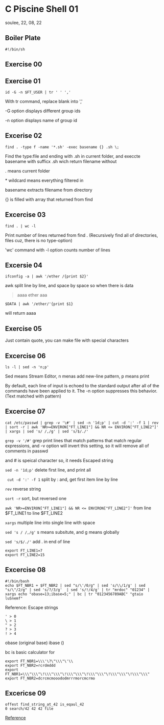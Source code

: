 # C Piscine Shell 01

soulee, 22, 08, 22

## Boiler Plate
```
#!/bin/sh
```

## Exercise 00

## Exercise 01
```
id -G -n $FT_USER | tr ' ' ','
```

With tr command, replace blank into ','

-G option displays different group ids

-n option displays name of group id 


## Excerise 02
```
find . -type f -name '*.sh' -exec basename {} .sh \;
```

Find the type:file and ending with .sh in current folder, and execcte basename with sufficx .sh wich return filename without 

. means current folder

\* wildcard means everything filtered in

basename extracts filename from directory

{} is filled with array that returned from find

## Excercise 03

```
find . | wc -l
```

Print number of lines returned from find . (Recursively find all of directories, files cuz, there is no type-option)

'wc' command with -l option counts number of lines

## Excersie 04
```
ifconfig -a | awk '/ether /{print $2}'
```
awk split line by line, and space by space so when there is data

> aaaa ether aaa

```
$DATA | awk '/ether/'{print $1}
```
will return aaaa

## Exercise 05
Just contain quote, you can make file with special characters

## Excercise 06
```
ls -l | sed -n 'n;p'
```

Sed means Stream Editor, n menas add new-line pattern, p means print

By default, each line of input is echoed to the standard output
             after all of the commands have been applied to it.  The -n option
             suppresses this behavior. (Text matched with pattern)

## Excercise 07
```
cat /etc/passwd | grep -v '\#' | sed -n '1d;p' | cut -d ':' -f 1 | rev | sort -r | awk 'NR>=ENVIRON["FT_LINE1"] && NR <= ENVIRON["FT_LINE2"]' | xargs | sed 's/ /,/g' | sed 's/$/./'
```

``` grep -v '/#' ```
 grep print lines that match patterns that match regular expressions, and -v option will invert this setting, so it will remove all of comments in passwd

 and # is speical character so, it needs Escaped string

 ```sed -n '1d;p'``` delete first line, and print all

``` cut -d ':' -f 1``` split by : and, get first item line by line

```rev``` reverse string

```sort -r``` sort, but reversed one

```awk 'NR>=ENVIRON["FT_LINE1"] && NR <= ENVIRON["FT_LINE2"]'``` from line $FT_LINE1 to line $FT_LINE2

```xargs``` multiple line into single line with space

```sed 's / /,/g'``` s means subsitute, and g means globally

```sed 's/$/./'``` add . in end of line

```
export FT_LINE1=7
export FT_LINE2=15
```

## Excercise 08
```
#!/bin/bash
echo $FT_NBR1 + $FT_NBR2 | sed "s/\'/0/g" | sed 's/\\/1/g' | sed "s/\"/2/g" | sed 's/?/3/g'  | sed 's/!/4/g' | tr "mrdoc" "01234" | xargs echo "obase=13;ibase=5;" | bc | tr "0123456789ABC" "gtaio luSnemf"
```

Reference: Escape strings

```
' > 0
\ > 1
" > 2
? > 3
! > 4
```

obase (original base)
ibase ()

bc is basic calculator for

```
export FT_NBR1=\\\'\?\"\\\"\'\\
export FT_NBR2=rcrdmddd
export FT_NBR1=\\\"\\\"\!\\\"\\\"\!\\\"\\\"\!\\\"\\\"\!\\\"\\\"\!\\\"\\\"
export FT_NBR2=dcrcmcmooododmrrrmorcmcrmo
```

## Excericse 09
```
offest find_string_at_42 is_eqaul_42 
0 search/42 42 42 file
```

[Reference](https://cweiske.de/tagebuch/custom-magic-db.htm)